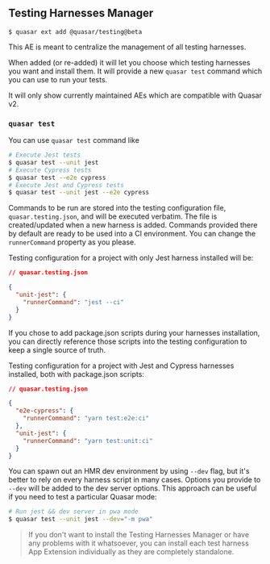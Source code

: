 ## Testing Harnesses Manager

```shell
$ quasar ext add @quasar/testing@beta
```

This AE is meant to centralize the management of all testing harnesses.

When added (or re-added) it will let you choose which testing harnesses you want and install them.
It will provide a new `quasar test` command which you can use to run your tests.

It will only show currently maintained AEs which are compatible with Quasar v2.

### `quasar test`

You can use `quasar test` command like

```sh
# Execute Jest tests
$ quasar test --unit jest
# Execute Cypress tests
$ quasar test --e2e cypress
# Execute Jest and Cypress tests
$ quasar test --unit jest --e2e cypress
```

Commands to be run are stored into the testing configuration file, `quasar.testing.json`, and will be executed verbatim.
The file is created/updated when a new harness is added.
Commands provided there by default are ready to be used into a CI environment.
You can change the `runnerCommand` property as you please.

Testing configuration for a project with only Jest harness installed will be:

```json
// quasar.testing.json

{
  "unit-jest": {
    "runnerCommand": "jest --ci"
  }
}
```

If you chose to add package.json scripts during your harnesses installation, you can directly reference those scripts into the testing configuration to keep a single source of truth.

Testing configuration for a project with Jest and Cypress harnesses installed, both with package.json scripts:

```json
// quasar.testing.json

{
  "e2e-cypress": {
    "runnerCommand": "yarn test:e2e:ci"
  },
  "unit-jest": {
    "runnerCommand": "yarn test:unit:ci"
  }
}
```

You can spawn out an HMR dev environment by using `--dev` flag, but it's better to rely on every harness script in many cases. Options you provide to `--dev` will be added to the dev server options. This approach can be useful if you need to test a particular Quasar mode:

```sh
# Run jest && dev server in pwa mode
$ quasar test --unit jest --dev="-m pwa"
```

> If you don't want to install the Testing Harnesses Manager or have any problems with it whatsoever, you can install each test harness App Extension individually as they are completely standalone.
